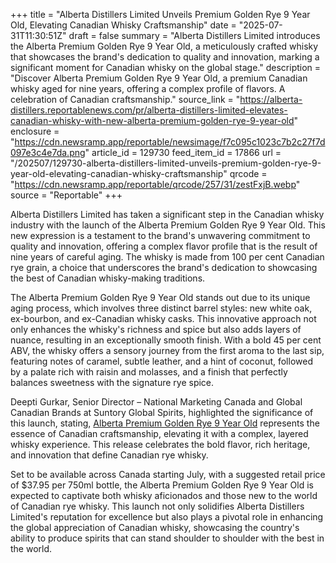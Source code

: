+++
title = "Alberta Distillers Limited Unveils Premium Golden Rye 9 Year Old, Elevating Canadian Whisky Craftsmanship"
date = "2025-07-31T11:30:51Z"
draft = false
summary = "Alberta Distillers Limited introduces the Alberta Premium Golden Rye 9 Year Old, a meticulously crafted whisky that showcases the brand's dedication to quality and innovation, marking a significant moment for Canadian whisky on the global stage."
description = "Discover Alberta Premium Golden Rye 9 Year Old, a premium Canadian whisky aged for nine years, offering a complex profile of flavors. A celebration of Canadian craftsmanship."
source_link = "https://alberta-distillers.reportablenews.com/pr/alberta-distillers-limited-elevates-canadian-whisky-with-new-alberta-premium-golden-rye-9-year-old"
enclosure = "https://cdn.newsramp.app/reportable/newsimage/f7c095c1023c7b2c27f7d097e3c4e7da.png"
article_id = 129730
feed_item_id = 17866
url = "/202507/129730-alberta-distillers-limited-unveils-premium-golden-rye-9-year-old-elevating-canadian-whisky-craftsmanship"
qrcode = "https://cdn.newsramp.app/reportable/qrcode/257/31/zestFxjB.webp"
source = "Reportable"
+++

<p>Alberta Distillers Limited has taken a significant step in the Canadian whisky industry with the launch of the Alberta Premium Golden Rye 9 Year Old. This new expression is a testament to the brand's unwavering commitment to quality and innovation, offering a complex flavor profile that is the result of nine years of careful aging. The whisky is made from 100 per cent Canadian rye grain, a choice that underscores the brand's dedication to showcasing the best of Canadian whisky-making traditions.</p><p>The Alberta Premium Golden Rye 9 Year Old stands out due to its unique aging process, which involves three distinct barrel styles: new white oak, ex-bourbon, and ex-Canadian whisky casks. This innovative approach not only enhances the whisky's richness and spice but also adds layers of nuance, resulting in an exceptionally smooth finish. With a bold 45 per cent ABV, the whisky offers a sensory journey from the first aroma to the last sip, featuring notes of caramel, subtle leather, and a hint of coconut, followed by a palate rich with raisin and molasses, and a finish that perfectly balances sweetness with the signature rye spice.</p><p>Deepti Gurkar, Senior Director – National Marketing Canada and Global Canadian Brands at Suntory Global Spirits, highlighted the significance of this launch, stating, <a href='https://www.suntory.com' rel='nofollow' target='_blank'>Alberta Premium Golden Rye 9 Year Old</a> represents the essence of Canadian craftsmanship, elevating it with a complex, layered whisky experience. This release celebrates the bold flavor, rich heritage, and innovation that define Canadian rye whisky.</p><p>Set to be available across Canada starting July, with a suggested retail price of $37.95 per 750ml bottle, the Alberta Premium Golden Rye 9 Year Old is expected to captivate both whisky aficionados and those new to the world of Canadian rye whisky. This launch not only solidifies Alberta Distillers Limited's reputation for excellence but also plays a pivotal role in enhancing the global appreciation of Canadian whisky, showcasing the country's ability to produce spirits that can stand shoulder to shoulder with the best in the world.</p>
